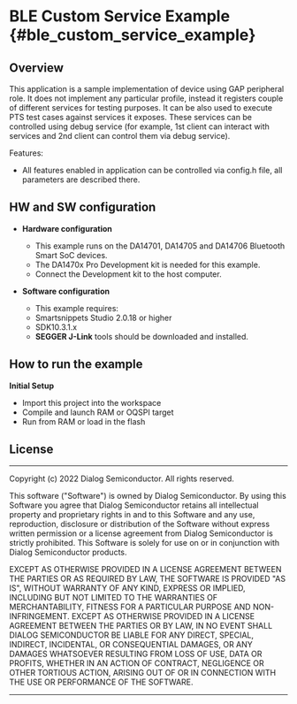 BLE Custom Service Example {#ble_custom_service_example}
===============================

## Overview

This application is a sample implementation of device using GAP peripheral
role. It does not implement any particular profile, instead it registers
couple of different services for testing purposes. It can be also used to
execute PTS test cases against services it exposes. These services can be
controlled using debug service (for example, 1st client can interact with
services and 2nd client can control them via debug service).

Features:

- All features enabled in application can be controlled via config.h file, all
  parameters are described there.

## HW and SW configuration

- **Hardware configuration**

  - This example runs on the DA14701, DA14705 and DA14706 Bluetooth Smart SoC devices.
  - The DA1470x Pro Development kit is needed for this example.
  - Connect the Development kit to the host computer.

- **Software configuration**

  - This example requires:
  - Smartsnippets Studio 2.0.18 or higher
  - SDK10.3.1.x
  - **SEGGER J-Link** tools should be downloaded and installed.

## How to run the example

**Initial Setup**
- Import this project into the workspace
- Compile and launch RAM or OQSPI target
- Run from RAM or load in the flash

## License
**************************************************************************************

 Copyright (c) 2022 Dialog Semiconductor. All rights reserved.

 This software ("Software") is owned by Dialog Semiconductor. By using this Software
 you agree that Dialog Semiconductor retains all intellectual property and proprietary
 rights in and to this Software and any use, reproduction, disclosure or distribution
 of the Software without express written permission or a license agreement from Dialog
 Semiconductor is strictly prohibited. This Software is solely for use on or in
 conjunction with Dialog Semiconductor products.

 EXCEPT AS OTHERWISE PROVIDED IN A LICENSE AGREEMENT BETWEEN THE PARTIES OR AS
 REQUIRED BY LAW, THE SOFTWARE IS PROVIDED "AS IS", WITHOUT WARRANTY OF ANY KIND,
 EXPRESS OR IMPLIED, INCLUDING BUT NOT LIMITED TO THE WARRANTIES OF MERCHANTABILITY,
 FITNESS FOR A PARTICULAR PURPOSE AND NON-INFRINGEMENT. EXCEPT AS OTHERWISE PROVIDED
 IN A LICENSE AGREEMENT BETWEEN THE PARTIES OR BY LAW, IN NO EVENT SHALL DIALOG
 SEMICONDUCTOR BE LIABLE FOR ANY DIRECT, SPECIAL, INDIRECT, INCIDENTAL, OR
 CONSEQUENTIAL DAMAGES, OR ANY DAMAGES WHATSOEVER RESULTING FROM LOSS OF USE, DATA OR
 PROFITS, WHETHER IN AN ACTION OF CONTRACT, NEGLIGENCE OR OTHER TORTIOUS ACTION,
 ARISING OUT OF OR IN CONNECTION WITH THE USE OR PERFORMANCE OF THE SOFTWARE.

**************************************************************************************
